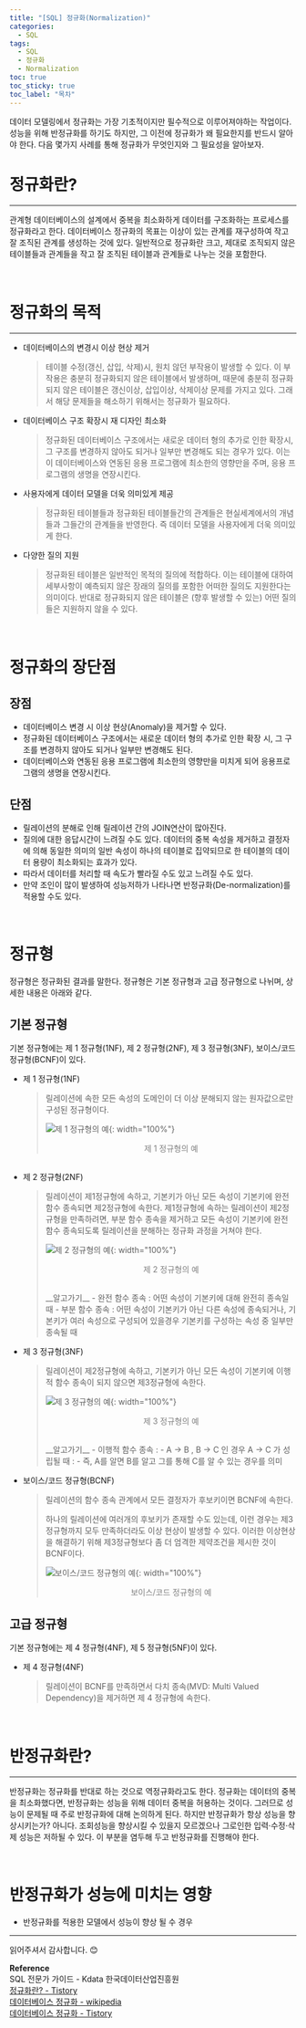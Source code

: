 ```yaml
---
title: "[SQL] 정규화(Normalization)"
categories:
  - SQL
tags:
  - SQL
  - 정규화
  - Normalization
toc: true
toc_sticky: true
toc_label: "목차"
---
```


데이터 모델링에서 정규화는 가장 기초적이지만 필수적으로 이루어져야하는 작업이다. 성능을 위해 반정규화를 하기도 하지만, 그 이전에 정규화가 왜 필요한지를 반드시 알아야 한다. 다음 몇가지 사례를 통해 정규화가 무엇인지와 그 필요성을 알아보자.

# 정규화란?
---
관계형 데이터베이스의 설계에서 중복을 최소화하게 데이터를 구조화하는 프로세스를 정규화라고 한다. 데이터베이스 정규화의 목표는 이상이 있는 관계를 재구성하여 작고 잘 조직된 관계를 생성하는 것에 있다. 일반적으로 정규화란 크고, 제대로 조직되지 않은 테이블들과 관계들을 작고 잘 조직된 테이블과 관계들로 나누는 것을 포함한다.

<br>

# 정규화의 목적
---
- 데이터베이스의 변경시 이상 현상 제거
  >테이블 수정(갱신, 삽입, 삭제)시, 원치 않던 부작용이 발생할 수 있다. 이 부작용은 충분히 정규화되지 않은 테이블에서 발생하며, 때문에 충분히 정규화 되지 않은 테이블은 갱신이상, 삽입이상, 삭제이상 문제를 가지고 있다. 그래서 해당 문제들을 해소하기 위해서는 정규화가 필요하다.
- 데이터베이스 구조 확장시 재 디자인 최소화
  >정규화된 데이터베이스 구조에서는 새로운 데이터 형의 추가로 인한 확장시, 그 구조를 변경하지 않아도 되거나 일부만 변경해도 되는 경우가 있다. 이는 이 데이터베이스와 연동된 응용 프로그램에 최소한의 영향만을 주며, 응용 프로그램의 생명을 연장시킨다.
- 사용자에게 데이터 모델을 더욱 의미있게 제공
  >정규화된 테이블들과 정규화된 테이블들간의 관계들은 현실세계에서의 개념들과 그들간의 관계들을 반영한다. 즉 데이터 모델을 사용자에게 더욱 의미있게 한다.
- 다양한 질의 지원
  >정규화된 테이블은 일반적인 목적의 질의에 적합하다. 이는 테이블에 대하여 세부사항이 예측되지 않은 장래의 질의를 포함한 어떠한 질의도 지원한다는 의미이다. 반대로 정규화되지 않은 테이블은 (향후 발생할 수 있는) 어떤 질의들은 지원하지 않을 수 있다.

<br>

# 정규화의 장단점
## 장점
- 데이터베이스 변경 시 이상 현상(Anomaly)을 제거할 수 있다.
- 정규화된 데이터베이스 구조에서는 새로운 데이터 형의 추가로 인한 확장 시, 그 구조를 변경하지 않아도 되거나 일부만 변경해도 된다.
- 데이터베이스와 연동된 응용 프로그램에 최소한의 영향만을 미치게 되어 응용프로그램의 생명을 연장시킨다.

## 단점
- 릴레이션의 분해로 인해 릴레이션 간의 JOIN연산이 많아진다.
- 질의에 대한 응답시간이 느려질 수도 있다. 데이터의 중복 속성을 제거하고 결정자에 의해 동일한 의미의 일반 속성이 하나의 테이블로 집약되므로 한 테이블의 데이터 용량이 최소화되는 효과가 있다. 
- 따라서 데이터를 처리할 때 속도가 빨라질 수도 있고 느려질 수도 있다.
- 만약 조인이 많이 발생하여 성능저하가 나타나면 반정규화(De-normalization)를 적용할 수도 있다.

<br>

# 정규형
정규형은 정규화된 결과를 말한다. 정규형은 기본 정규형과 고급 정규형으로 나뉘며, 상세한 내용은 아래와 같다.
## 기본 정규형
기본 정규형에는 제 1 정규형(1NF), 제 2 정규형(2NF), 제 3 정규형(3NF), 보이스/코드 정규형(BCNF)이 있다.
- 제 1 정규형(1NF)
  >릴레이션에 속한 모든 속성의 도메인이 더 이상 분해되지 않는 원자값으로만 구성된 정규형이다.
  >
  >![제 1 정규형의 예](/blog/assets/img/posts/20220830/1NF.png "제 1 정규형의 예"){: width="100%"}
  ><div style="color: gray; text-align: center; margin-bottom: 30px;">제 1 정규형의 예</div>
- 제 2 정규형(2NF)
  >릴레이션이 제1정규형에 속하고, 기본키가 아닌 모든 속성이 기본키에 완전 함수 종속되면 제2정규형에 속한다.
  >제1정규형에 속하는 릴레이션이 제2정규형을 만족하려면, 부분 함수 종속을 제거하고 모든 속성이 기본키에 완전 함수 종속되도록 릴레이션을 분해하는 정규화 과정을 거쳐야 한다.
  >
  >![제 2 정규형의 예](/blog/assets/img/posts/20220830/2NF.png "제 2 정규형의 예"){: width="100%"}
  ><div style="color: gray; text-align: center; margin-bottom: 30px;">제 2 정규형의 예</div>
  >__알고가기__
  >- 완전 함수 종속  
  >: 어떤 속성이 기본키에 대해 완전히 종속일 때
  >- 부분 함수 종속  
  >: 어떤 속성이 기본키가 아닌 다른 속성에 종속되거나, 기본키가 여러 속성으로 구성되어 있을경우 기본키를 구성하는 속성 중 일부만 종속될 때
- 제 3 정규형(3NF)
  >릴레이션이 제2정규형에 속하고, 기본키가 아닌 모든 속성이 기본키에 이행적 함수 종속이 되지 않으면 제3정규형에 속한다.
  >
  >![제 3 정규형의 예](/blog/assets/img/posts/20220830/3NF.png "제 3 정규형의 예"){: width="100%"}
  ><div style="color: gray; text-align: center; margin-bottom: 30px;">제 3 정규형의 예</div>
  >__알고가기__
  >- 이행적 함수 종속  
  >: - A → B , B → C 인 경우 A → C 가 성립될 때
  >: - 즉, A를 알면 B를 알고 그를 통해 C를 알 수 있는 경우를 의미
- 보이스/코드 정규형(BCNF)
  >릴레이션의 함수 종속 관계에서 모든 결정자가 후보키이면 BCNF에 속한다.  
  >
  >하나의 릴레이션에 여러개의 후보키가 존재할 수도 있는데, 이런 경우는 제3정규형까지 모두 만족하더라도 이상 현상이 발생할 수 있다. 이러한 이상현상을 해결하기 위해 제3정규형보다 좀 더 
  >엄격한 제약조건을 제시한 것이 BCNF이다.
  >
  >![보이스/코드 정규형의 예](/blog/assets/img/posts/20220830/BCNF.png "보이스/코드 정규형의 예"){: width="100%"}
  ><div style="color: gray; text-align: center; margin-bottom: 30px;">보이스/코드 정규형의 예</div>

## 고급 정규형
기본 정규형에는 제 4 정규형(4NF), 제 5 정규형(5NF)이 있다.
- 제 4 정규형(4NF)
  >릴레이션이 BCNF를 만족하면서 다치 종속(MVD: Multi Valued Dependency)을 제거하면 제 4 정규형에 속한다.

<br>

# 반정규화란?
---
반정규화는 정규화를 반대로 하는 것으로 역정규화라고도 한다. 정규화는 데이터의 중복을 최소화했다면, 반정규화는 성능을 위해 데이터 중복을 허용하는 것이다. 그러므로 성능이 문제될 때 주로 반정규화에 대해 논의하게 된다. 하지만 반정규화가 항상 성능을 향상시키는가? 아니다. 조회성능을 향상시킬 수 있을지 모르겠으나 그로인한 입력·수정·삭제 성능은 저하될 수 있다. 이 부분을 염두해 두고 반정규화를 진행해야 한다.

<br>

# 반정규화가 성능에 미치는 영향
- 반정규화를 적용한 모델에서 성능이 향상 될 수 경우
  >

---

읽어주셔서 감사합니다. 😊

__Reference__  
SQL 전문가 가이드 - Kdata 한국데이터산업진흥원  
[정규화란? - Tistory](https://code-lab1.tistory.com/48)  
[데이터베이스 정규화 - wikipedia](https://ko.wikipedia.org/wiki/%EB%8D%B0%EC%9D%B4%ED%84%B0%EB%B2%A0%EC%9D%B4%EC%8A%A4_%EC%A0%95%EA%B7%9C%ED%99%94)  
[데이터베이스 정규화 - Tistory](https://hongcoding.tistory.com/147)  